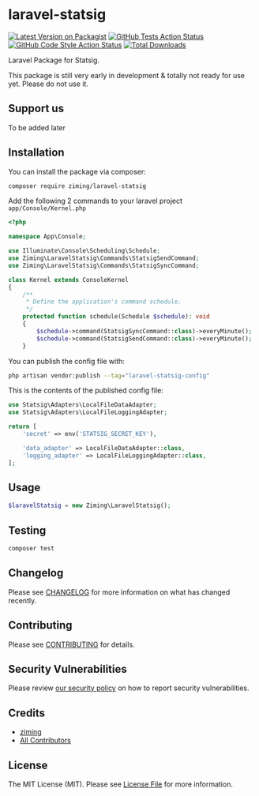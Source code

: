 # laravel-statsig

[![Latest Version on Packagist](https://img.shields.io/packagist/v/ziming/laravel-statsig.svg?style=flat-square)](https://packagist.org/packages/ziming/laravel-statsig)
[![GitHub Tests Action Status](https://img.shields.io/github/actions/workflow/status/ziming/laravel-statsig/run-tests.yml?branch=main&label=tests&style=flat-square)](https://github.com/ziming/laravel-statsig/actions?query=workflow%3Arun-tests+branch%3Amain)
[![GitHub Code Style Action Status](https://img.shields.io/github/actions/workflow/status/ziming/laravel-statsig/fix-php-code-style-issues.yml?branch=main&label=code%20style&style=flat-square)](https://github.com/ziming/laravel-statsig/actions?query=workflow%3A"Fix+PHP+code+style+issues"+branch%3Amain)
[![Total Downloads](https://img.shields.io/packagist/dt/ziming/laravel-statsig.svg?style=flat-square)](https://packagist.org/packages/ziming/laravel-statsig)

Laravel Package for Statsig.

This package is still very early in development & totally not ready for use yet. Please do not use it.

## Support us

To be added later

## Installation

You can install the package via composer:

```bash
composer require ziming/laravel-statsig
```

Add the following 2 commands to your laravel project `app/Console/Kernel.php`

```php
<?php

namespace App\Console;

use Illuminate\Console\Scheduling\Schedule;
use Ziming\LaravelStatsig\Commands\StatsigSendCommand;
use Ziming\LaravelStatsig\Commands\StatsigSyncCommand;

class Kernel extends ConsoleKernel
{
    /**
     * Define the application's command schedule.
     */
    protected function schedule(Schedule $schedule): void
    {
        $schedule->command(StatsigSyncCommand::class)->everyMinute();
        $schedule->command(StatsigSendCommand::class)->everyMinute();
    }
```

You can publish the config file with:

```bash
php artisan vendor:publish --tag="laravel-statsig-config"
```

This is the contents of the published config file:

```php
use Statsig\Adapters\LocalFileDataAdapter;
use Statsig\Adapters\LocalFileLoggingAdapter;

return [
    'secret' => env('STATSIG_SECRET_KEY'),

    'data_adapter' => LocalFileDataAdapter::class,
    'logging_adapter' => LocalFileLoggingAdapter::class,
];
```

## Usage

```php
$laravelStatsig = new Ziming\LaravelStatsig();

```

## Testing

```bash
composer test
```

## Changelog

Please see [CHANGELOG](CHANGELOG.md) for more information on what has changed recently.

## Contributing

Please see [CONTRIBUTING](CONTRIBUTING.md) for details.

## Security Vulnerabilities

Please review [our security policy](../../security/policy) on how to report security vulnerabilities.

## Credits

- [ziming](https://github.com/ziming)
- [All Contributors](../../contributors)

## License

The MIT License (MIT). Please see [License File](LICENSE.md) for more information.
